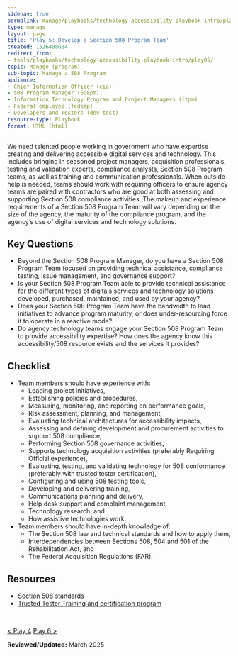 ```yaml
---
sidenav: true
permalink: manage/playbooks/technology-accessibility-playbook-intro/play05/
type: manage
layout: page
title: 'Play 5: Develop a Section 508 Program Team'
created: 1526408684
redirect_from:
- tools/playbooks/technology-accessibility-playbook-intro/play05/
topic: Manage (program)
sub-topic: Manage a 508 Program
audience:
- Chief Information Officer (cio)
- 508 Program Manager (508pm)
- Information Technology Program and Project Managers (itpm)
- Federal employee (fedemp)
- Developers and Testers (dev-test)
resource-type: Playbook
format: HTML (html)
---
```


We need talented people working in government who have expertise creating and delivering accessible digital services and technology. This includes bringing in seasoned project managers, acquisition professionals, testing and validation experts, compliance analysts, Section 508 Program teams, as well as training and communication professionals. When outside help is needed, teams should work with requiring officers to ensure agency teams are paired with contractors who are good at both assessing and supporting Section 508 compliance activities. The makeup and experience requirements of a Section 508 Program Team will vary depending on the size of the agency, the maturity of the compliance program, and the agency&rsquo;s use of digital services and technology solutions.

## Key Questions

  * Beyond the Section 508 Program Manager, do you have a Section 508 Program Team focused on providing technical assistance, compliance testing, issue management, and governance support?
  * Is your Section 508 Program Team able to provide technical assistance for the different types of digitals services and technology solutions developed, purchased, maintained, and used by your agency?
  * Does your Section 508 Program Team have the bandwidth to lead initiatives to advance program maturity, or does under-resourcing force it to operate in a reactive mode?
  * Do agency technology teams engage your Section 508 Program Team to provide accessibility expertise? How does the agency know this accessibility/508 resource exists and the services it provides?

## Checklist

  * Team members should have experience with:
      * Leading project initiatives,
      * Establishing policies and procedures,
      * Measuring, monitoring, and reporting on performance goals,
      * Risk assessment, planning, and management,
      * Evaluating technical architectures for accessibility impacts,
      * Assessing and defining development and procurement activities to support 508 compliance,
      * Performing Section 508 governance activities,
      * Supports technology acquisition activities (preferably Requiring Official experience),
      * Evaluating, testing, and validating technology for 508 conformance (preferably with trusted tester certification),
      * Configuring and using 508 testing tools,
      * Developing and delivering training,
      * Communications planning and delivery,
      * Help desk support and complaint management,
      * Technology research, and
      * How assistive technologies work.
  * Team members should have in-depth knowledge of:
      * The Section 508 law and technical standards and how to apply them,
      * Interdependencies between Sections 508, 504 and 501 of the Rehabilitation Act, and
      * The Federal Acquisition Regulations (FAR).

## Resources

  * <a href="https://www.access-board.gov/ict/" target="_blank" class="usa-link--external">Section 508 standards</a>
  * <a href="https://www.dhs.gov/trusted-tester" target="_blank" class="usa-link--external">Trusted Tester Training and certification program</a>

&nbsp;

<div id="prev-next-section">
    <a class="prev-page" title="Go to Play 4" 
      href="{{site.baseurl}}/manage/playbooks/technology-accessibility-playbook-intro/play04"> < Play 4</a>
    <a class="prev-page" title="Go to Play 6"
      href="{{site.baseurl}}/manage/playbooks/technology-accessibility-playbook-intro/play06"> 
      Play 6 >
    </a>
</div>

**Reviewed/Updated:** March 2025